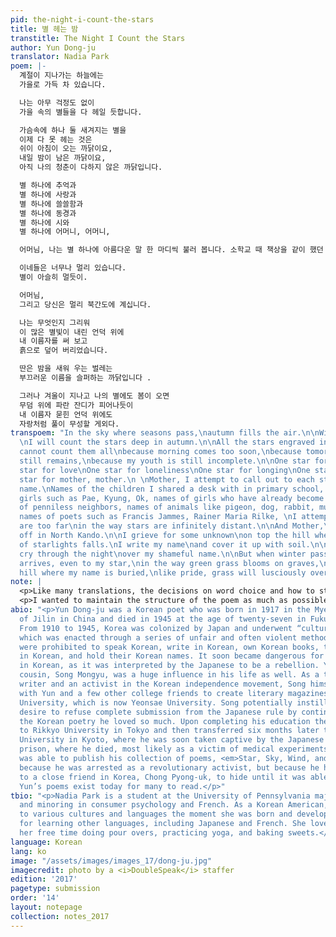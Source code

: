```yaml
---
pid: the-night-i-count-the-stars
title: 별 헤는 밤
transtitle: The Night I Count the Stars
author: Yun Dong-ju
translator: Nadia Park
poem: |-
  계절이 지나가는 하늘에는
  가을로 가득 차 있습니다.

  나는 아무 걱정도 없이
  가을 속의 별들을 다 헤일 듯합니다.

  가슴속에 하나 둘 새겨지는 별을
  이제 다 못 헤는 것은
  쉬이 아침이 오는 까닭이요,
  내일 밤이 남은 까닭이요,
  아직 나의 청춘이 다하지 않은 까닭입니다.

  별 하나에 추억과
  별 하나에 사랑과
  별 하나에 쓸쓸함과
  별 하나에 동경과
  별 하나에 시와
  별 하나에 어머니, 어머니,

  어머님, 나는 별 하나에 아름다운 말 한 마디씩 불러 봅니다. 소학교 때 책상을 같이 했던 아이들의 이름과, 패, 경, 옥, 이런 이국 소녀들의 이름과 벌써 아기 어머니 된 계집애들의 이름과, 가난한 이웃 사람들의 이름과, 비둘기, 강아지, 토끼, 노새, 노루, 프랜시스 잼, 라이너 마리아 릴케, 이런 시인의 이름을 불러 봅니다.

  이네들은 너무나 멀리 있습니다.
  별이 아슬히 멀듯이.

  어머님,
  그리고 당신은 멀리 북간도에 계십니다.

  나는 무엇인지 그리워
  이 많은 별빛이 내린 언덕 위에
  내 이름자를 써 보고
  흙으로 덮어 버리었습니다.

  딴은 밤을 새워 우는 벌레는
  부끄러운 이름을 슬퍼하는 까닭입니다 .

  그러나 겨울이 지나고 나의 별에도 봄이 오면
  무덤 위에 파란 잔디가 피어나듯이
  내 이름자 묻힌 언덕 위에도
  자랑처럼 풀이 무성할 게외다.
transpoem: "In the sky where seasons pass,\nautumn fills the air.\n\nWithout any hesitation,
  \nI will count the stars deep in autumn.\n\nAll the stars engraved in my chest,\nI
  cannot count them all\nbecause morning comes too soon,\nbecause tomorrow’s evening
  still remains,\nbecause my youth is still incomplete.\n\nOne star for memory\nOne
  star for love\nOne star for loneliness\nOne star for longing\nOne star for poem\nOne
  star for mother, mother.\n \nMother, I attempt to call out to each star its beautiful
  name.\nNames of the children I shared a desk with in primary school, names of foreign
  girls such as Pae, Kyung, Ok, names of girls who have already become mothers, names
  of penniless neighbors, names of animals like pigeon, dog, rabbit, mule, deer, and
  names of poets such as Francis Jammes, Rainer Maria Rilke, \nI attempt to call them.\n\nThey
  are too far\nin the way stars are infinitely distant.\n\nAnd Mother,\nyou are far
  off in North Kando.\n\nI grieve for some unknown\non top the hill where a fountain
  of starlights falls.\nI write my name\nand cover it up with soil.\n\nAnd the cicadas
  cry through the night\nover my shameful name.\n\nBut when winter passes and spring
  arrives, even to my star,\nin the way green grass blooms on graves,\non top of the
  hill where my name is buried,\nlike pride, grass will lusciously overflow.\n"
note: |
  <p>Like many translations, the decisions on word choice and how to structure the sentences and phrases throughout were incredibly difficult. Inherently, Korean and English have grammar structures that are completely the opposite of one another, which makes forming a literal translation more difficult. In terms of word choice, in some areas I decided to take more liberties, while in others, I stayed true to the original, more so than other translations I had read. There were a few phrases in which I decided to add an extra word because I felt that in order to convey the meanings that are packed into the original word. I had to include “attempt to” or “some unknown,” rather than “call” or “something,” respectively, on their own to bring out the full impact that I received from reading the original and put it in my translation. The second “I attempt to call them” is also an emphasis that does not maintain as much power and impact in the original as in my translation. But to underline the idea that the narrator tries to call upon these stars, he is unable to fully do so because they are so far away. Further, in the original the word “cicada” is not present. Rather, it is a general term for “insect” or “bug,” but the specific insect presents not only some alliteration but also a warmer feeling and allows for a more intense auditory experience.</p>
  <p>I wanted to maintain the structure of the poem as much as possible and not exclude anything major that exists in the original in my translation. The fifth stanza seems more like prose stuck between a series of poems, but upon actually reading it, it flows relatively quickly, so I decided to keep it in the same format but included the “names of…” on a separate line so that it wouldn’t be too much of a mouthful. However, the rest of the poem remains faithful to the original to maintain the same flow and pauses. Throughout the translation, enhancing the myriad of emotions and bringing to life the visuals of each sentence, phrase, or word were the aspects I worked to pay attention to the most.</p>
abio: "<p>Yun Dong-ju was a Korean poet who was born in 1917 in the Myeongdong village
  of Jilin in China and died in 1945 at the age of twenty-seven in Fukuoka, Japan.
  From 1910 to 1945, Korea was colonized by Japan and underwent “cultural cleansing,”
  which was enacted through a series of unfair and often violent methods. Koreans
  were prohibited to speak Korean, write in Korean, own Korean books, teach and learn
  in Korean, and hold their Korean names. It soon became dangerous for Yun to write
  in Korean, as it was interpreted by the Japanese to be a rebellion. Yun’s older
  cousin, Song Mongyu, was a huge influence in his life as well. As a talented prose
  writer and an activist in the Korean independence movement, Song himself worked
  with Yun and a few other college friends to create literary magazines back in Yeonhi
  University, which is now Yeonsae University. Song potentially instilled in Yun the
  desire to refuse complete submission from the Japanese rule by continuing to write
  the Korean poetry he loved so much. Upon completing his education there, he moved
  to Rikkyo University in Tokyo and then transferred six months later to Doshisha
  University in Kyoto, where he was soon taken captive by the Japanese police to Fukushima
  prison, where he died, most likely as a victim of medical experiments. Yun never
  was able to publish his collection of poems, <em>Star, Sky, Wind, and Poetry</em>,
  because he was arrested as a revolutionary activist, but because he had given them
  to a close friend in Korea, Chong Pyong-uk, to hide until it was able to be published,
  Yun’s poems exist today for many to read.</p>"
tbio: "<p>Nadia Park is a student at the University of Pennsylvania majoring in communications
  and minoring in consumer psychology and French. As a Korean American, she was exposed
  to various cultures and languages the moment she was born and developed a passion
  for learning other languages, including Japanese and French. She loves to spend
  her free time doing pour overs, practicing yoga, and baking sweets.</p>"
language: Korean
lang: ko
image: "/assets/images/images_17/dong-ju.jpg"
imagecredit: photo by a <i>DoubleSpeak</i> staffer
edition: '2017'
pagetype: submission
order: '14'
layout: notepage
collection: notes_2017
---
```

